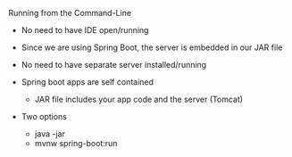 Running from the Command-Line
- No need to have IDE open/running
- Since we are using Spring Boot, the server is embedded in our JAR file
- No need to have separate server installed/running
- Spring boot apps are self contained
    - JAR file includes your app code and the server (Tomcat)

- Two options
    - java -jar
    - mvnw spring-boot:run